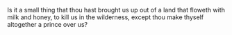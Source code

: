 Is it a small thing that thou hast brought us up out of a land that floweth with milk and honey, to kill us in the wilderness, except thou make thyself altogether a prince over us?
